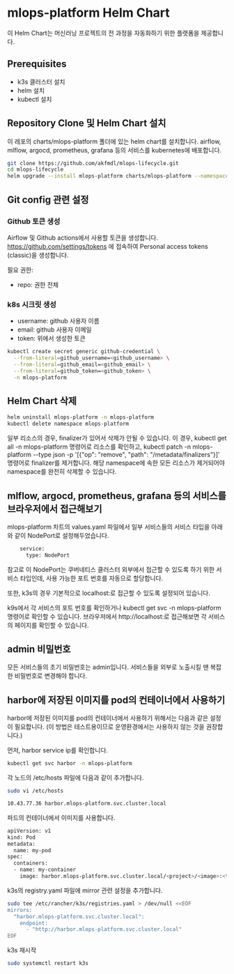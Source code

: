 # mlops-platform Helm Chart
이 Helm Chart는 머신러닝 프로젝트의 전 과정을 자동화하기 위한 플랫폼을 제공합니다.

## Prerequisites
- k3s 클러스터 설치
- helm 설치
- kubectl 설치

## Repository Clone 및 Helm Chart 설치
이 레포의 charts/mlops-platform 폴더에 있는 helm chart를 설치합니다.
airflow, mlflow, argocd, prometheus, grafana 등의 서비스를 kubernetes에 배포합니다.

```bash
git clone https://github.com/akfmdl/mlops-lifecycle.git
cd mlops-lifecycle
helm upgrade --install mlops-platform charts/mlops-platform --namespace mlops-platform --create-namespace
```

## Git config 관련 설정

### Github 토큰 생성
Airflow 및 Github actions에서 사용할 토큰을 생성합니다.
https://github.com/settings/tokens 에 접속하여 Personal access tokens (classic)을 생성합니다.

필요 권한:
- repo: 권한 전체

### k8s 시크릿 생성
- username: github 사용자 이름
- email: github 사용자 이메일
- token: 위에서 생성한 토큰

```bash
kubectl create secret generic github-credential \
  --from-literal=github_username=<github_username> \
  --from-literal=github_email=<github_email> \
  --from-literal=github_token=<github_token> \
  -n mlops-platform
```

## Helm Chart 삭제
```bash
helm uninstall mlops-platform -n mlops-platform
kubectl delete namespace mlops-platform
```

일부 리소스의 경우, finalizer가 있어서 삭제가 안될 수 있습니다.
이 경우, kubectl get all -n mlops-platform 명령어로 리소스를 확인하고, kubectl patch <resource> <resource-name> -n mlops-platform --type json -p '[{"op": "remove", "path": "/metadata/finalizers"}]' 명령어로 finalizer를 제거합니다.
해당 namespace에 속한 모든 리소스가 제거되어야 namespace를 완전히 삭제할 수 있습니다.

## mlflow, argocd, prometheus, grafana 등의 서비스를 브라우저에서 접근해보기
mlops-platform 차트의 values.yaml 파일에서 일부 서비스들의 서비스 타입을 아래와 같이 NodePort로 설정해두었습니다.

```bash
    service:
      type: NodePort
```
참고로 이 NodePort는 쿠버네티스 클러스터 외부에서 접근할 수 있도록 하기 위한 서비스 타입인데, 사용 가능한 포트 번호를 자동으로 할당합니다.

또한, k3s의 경우 기본적으로 localhost:<NodePort>로 접근할 수 있도록 설정되어 있습니다.

k9s에서 각 서비스의 포트 번호를 확인하거나 kubectl get svc -n mlops-platform 명령어로 확인할 수 있습니다.
브라우저에서 http://localhost:<NodePort>로 접근해보면 각 서비스의 페이지를 확인할 수 있습니다.

## admin 비밀번호
모든 서비스들의 초기 비밀번호는 admin입니다. 서비스들을 외부로 노출시킬 땐 복잡한 비밀번호로 변경해야 합니다.

## harbor에 저장된 이미지를 pod의 컨테이너에서 사용하기
harbor에 저장된 이미지를 pod의 컨테이너에서 사용하기 위해서는 다음과 같은 설정이 필요합니다. (이 방법은 테스트용이므로 운영환경에서는 사용하지 않는 것을 권장합니다.)

먼저, harbor service ip를 확인합니다.
```bash
kubectl get svc harbor -n mlops-platform
```

각 노드의 /etc/hosts 파일에 다음과 같이 추가합니다.
```bash
sudo vi /etc/hosts
```
```bash
10.43.77.36 harbor.mlops-platform.svc.cluster.local
```

파드의 컨테이너에서 이미지를 사용합니다.
```bash
apiVersion: v1
kind: Pod
metadata:
  name: my-pod
spec:
  containers:
  - name: my-container
    image: harbor.mlops-platform.svc.cluster.local/<project>/<image>:<tag>
```

k3s의 registry.yaml 파일에 mirror 관련 설정을 추가합니다.

```bash
sudo tee /etc/rancher/k3s/registries.yaml > /dev/null <<EOF
mirrors:
  "harbor.mlops-platform.svc.cluster.local":
    endpoint:
      - "http://harbor.mlops-platform.svc.cluster.local"
EOF
```

k3s 재시작
```bash
sudo systemctl restart k3s
```
